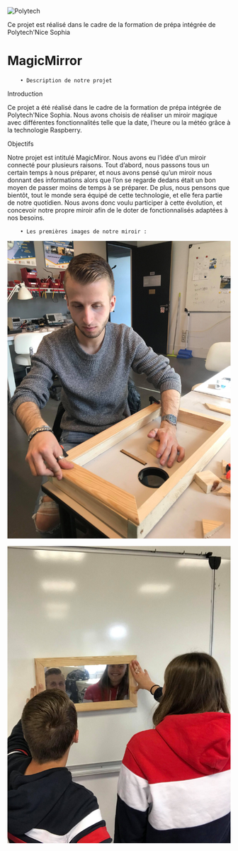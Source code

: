 ![Polytech](http://www.polytechnice.fr/jahia/jsp/jahia/templates/inc/img/polytech_nice-sophia.png)

Ce projet est réalisé dans le cadre de la formation de prépa intégrée de Polytech'Nice Sophia
# MagicMirror

        • Description de notre projet 
        
Introduction 

Ce projet a été réalisé dans le cadre de la formation de prépa intégrée de Polytech'Nice Sophia. Nous avons choisis de réaliser un miroir magique avec différentes fonctionnalités telle que la date, l’heure ou la météo grâce à la technologie Raspberry. 

Objectifs

Notre projet est intitulé MagicMiror. Nous avons eu l’idée d’un miroir connecté pour plusieurs raisons. Tout d’abord, nous passons tous un certain temps à nous préparer, et nous avons pensé qu’un miroir nous donnant des informations alors que l’on se regarde dedans était un bon moyen de passer moins de temps à se préparer. De plus, nous pensons que bientôt, tout le monde sera équipé de cette technologie, et elle fera partie de notre quotidien. Nous avons donc voulu participer à cette évolution, et concevoir notre propre miroir afin de le doter de fonctionnalisés adaptées à nos besoins. 

 

        • Les premières images de notre miroir : 

![Conception](/Doc/image/Conceptionmiroir.png)

![Photo2](/Doc/image/Photo2.jpg)
